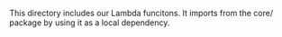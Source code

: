 This directory includes our Lambda funcitons. It imports from the core/ package by using it as a local dependency.